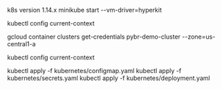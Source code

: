 k8s version 1.14.x
minikube start --vm-driver=hyperkit

kubectl config current-context

gcloud container clusters get-credentials pybr-demo-cluster --zone=us-central1-a

kubectl config current-context

kubectl apply -f kubernetes/configmap.yaml
kubectl apply -f kubernetes/secrets.yaml
kubectl apply -f kubernetes/deployment.yaml
